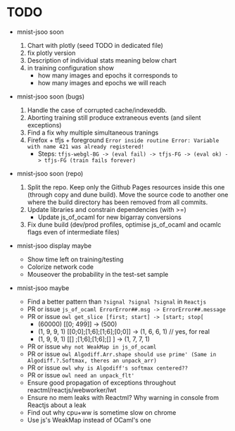 # TODO
- mnist-jsoo soon
  1. Chart with plotly (seed TODO in dedicated file)
  1. fix plotly version
  1. Description of individual stats meaning below chart
  1. in training configuration show
     - how many images and epochs it corresponds to
     - how many images and epochs we will reach


- mnist-jsoo soon (bugs)
   1. Handle the case of corrupted cache/indexeddb.
   1. Aborting training still produce extraneous events (and silent exceptions)
   1. Find a fix why multiple simultaneous tranings
   1. Firefox + tfjs + foreground `Error inside routine Error: Variable with name 421 was already registered!`
      - Steps: `tfjs-webgl-BG -> (eval fail) -> tfjs-FG -> (eval ok) -> tfjs-FG (train fails forever)`

- mnist-jsoo soon (repo)
   1. Split the repo. Keep only the Github Pages resources inside this one (through copy and dune build). Move the source code to another one where the build directory has been removed from all commits.
   1. Update libraries and constrain dependencies (with >=)
      - Update js_of_ocaml for new bigarray conversions
   1. Fix dune build (dev/prod profiles, optimise js_of_ocaml and ocamlc flags even of intermediate files)


- mnist-jsoo display maybe
   - Show time left on training/testing
   - Colorize network code
   - Mouseover the probability in the test-set sample

- mnist-jsoo maybe
   - Find a better pattern than `?signal ?signal ?signal` in `Reactjs`
   - PR or issue `js_of_ocaml ErrorError##.msg -> ErrorError##.message`
   - PR or issue `owl get_slice [first; start] -> [start; stop[`
      - (60000) [[0; 499]] -> (500)
      - (1, 9, 9, 1) [[0;0];[1;6];[1;6];[0;0]] -> (1, 6, 6, 1) // yes, for real
      - (1, 9, 9, 1) [[]   ;[1;6];[1;6];[]   ] -> (1, 7, 7, 1)
   - PR or issue `why not WeakMap in js_of_ocaml`
   - PR or issue `owl Algodiff.Arr.shape should use prime' (Same in Algodiff.?.Softmax, theres an unpack_arr)`
   - PR or issue `owl why is Algodiff's softmax centered??`
   - PR or issue `owl need an unpack_flt'`
   - Ensure good propagation of exceptions throughout reactml/reactjs/webworker/lwt
   - Ensure no mem leaks with Reactml? Why warning in console from Reactjs about a leak
   - Find out why cpu+ww is sometime slow on chrome
   - Use js's WeakMap instead of OCaml's one
